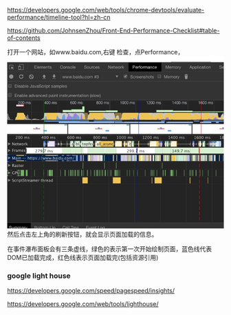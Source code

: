https://developers.google.com/web/tools/chrome-devtools/evaluate-performance/timeline-tool?hl=zh-cn

https://github.com/JohnsenZhou/Front-End-Performance-Checklist#table-of-contents


打开一个网站，如www.baidu.com,右键 检查，点Performance，
![chrome](./img/chrome.jpg)
然后点击左上角的刷新按钮，就会显示页面加载的信息。
 
 
在事件瀑布面板会有三条虚线，绿色的表示第一次开始绘制页面，蓝色线代表DOM已加载完成，红色线表示页面加载完(包括资源引用)

### google light house
https://developers.google.com/speed/pagespeed/insights/

https://developers.google.com/web/tools/lighthouse/
